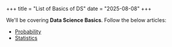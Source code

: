 +++
title = "List of Basics of DS"
date = "2025-08-08"
+++

We'll be covering **Data Science Basics**. Follow the below articles:

- [Probability](https://hg03.github.io/posts/basics/probability/)
- [Statistics](statistics/)